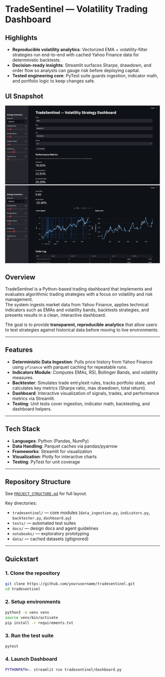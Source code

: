 # TradeSentinel — Volatility Trading Dashboard

## Highlights
- **Reproducible volatility analytics**: Vectorized EMA + volatility-filter strategies run end-to-end with cached Yahoo Finance data for deterministic backtests.
- **Decision-ready insights**: Streamlit surfaces Sharpe, drawdown, and order flow so analysts can gauge risk before deploying capital.
- **Tested engineering core**: PyTest suite guards ingestion, indicator math, and portfolio logic to keep changes safe.

## UI Snapshot
![TradeSentinel dashboard screenshot](docs/images/dashboard.png)
![screenshot 2](docs/images/dashboard2.png)

## Overview
TradeSentinel is a Python-based trading dashboard that implements and evaluates algorithmic trading strategies with a focus on volatility and risk management.  
The system ingests market data from Yahoo Finance, applies technical indicators such as EMAs and volatility bands, backtests strategies, and presents results in a clean, interactive dashboard.  

The goal is to provide **transparent, reproducible analytics** that allow users to test strategies against historical data before moving to live environments.  

---

## Features
- **Deterministic Data Ingestion**: Pulls price history from Yahoo Finance using `yfinance` with parquet caching for repeatable runs.  
- **Indicators Module**: Computes EMAs, RSI, Bollinger Bands, and volatility measures.  
- **Backtester**: Simulates trade entry/exit rules, tracks portfolio state, and calculates key metrics (Sharpe ratio, max drawdown, total return).  
- **Dashboard**: Interactive visualization of signals, trades, and performance metrics via Streamlit.  
- **Testing**: Unit tests cover ingestion, indicator math, backtesting, and dashboard helpers.  

---

## Tech Stack
- **Languages**: Python (Pandas, NumPy)  
- **Data Handling**: Parquet caches via pandas/pyarrow  
- **Frameworks**: Streamlit for visualization  
- **Visualization**: Plotly for interactive charts  
- **Testing**: PyTest for unit coverage  

---

## Repository Structure
See [`PROJECT_STRUCTURE.md`](./docs/PROJECT_STRUCTURE.md) for full layout.  

Key directories:  
- `tradesentinel/` — core modules (`data_ingestion.py`, `indicators.py`, `backtester.py`, `dashboard.py`)  
- `tests/` — automated test suites  
- `docs/` — design docs and agent guidelines  
- `notebooks/` — exploratory prototyping  
- `data/` — cached datasets (gitignored)  

---

## Quickstart

### 1. Clone the repository
```bash
git clone https://github.com/yourusername/tradesentinel.git
cd tradesentinel
```
### 2. Setup environments
```bash
python3 -m venv venv
source venv/bin/activate
pip install -r requirements.txt
```
### 3. Run the test suite
```bash
pytest
```
### 4. Launch Dashboard
```bash
PYTHONPATH=. streamlit run tradesentinel/dashboard.py
```

